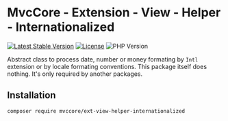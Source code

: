 # MvcCore - Extension - View - Helper - Internationalized

[![Latest Stable Version](https://img.shields.io/badge/Stable-v5.3.0-brightgreen.svg?style=plastic)](https://github.com/mvccore/ext-view-helper-internationalized/releases)
[![License](https://img.shields.io/badge/License-BSD%203-brightgreen.svg?style=plastic)](https://mvccore.github.io/docs/mvccore/5.0.0/LICENSE.md)
![PHP Version](https://img.shields.io/badge/PHP->=5.4-brightgreen.svg?style=plastic)

Abstract class to process date, number or money formating by `Intl` extension or by locale formating conventions.
This package itself does nothing. It's only required by another packages.

## Installation
```shell
composer require mvccore/ext-view-helper-internationalized
```